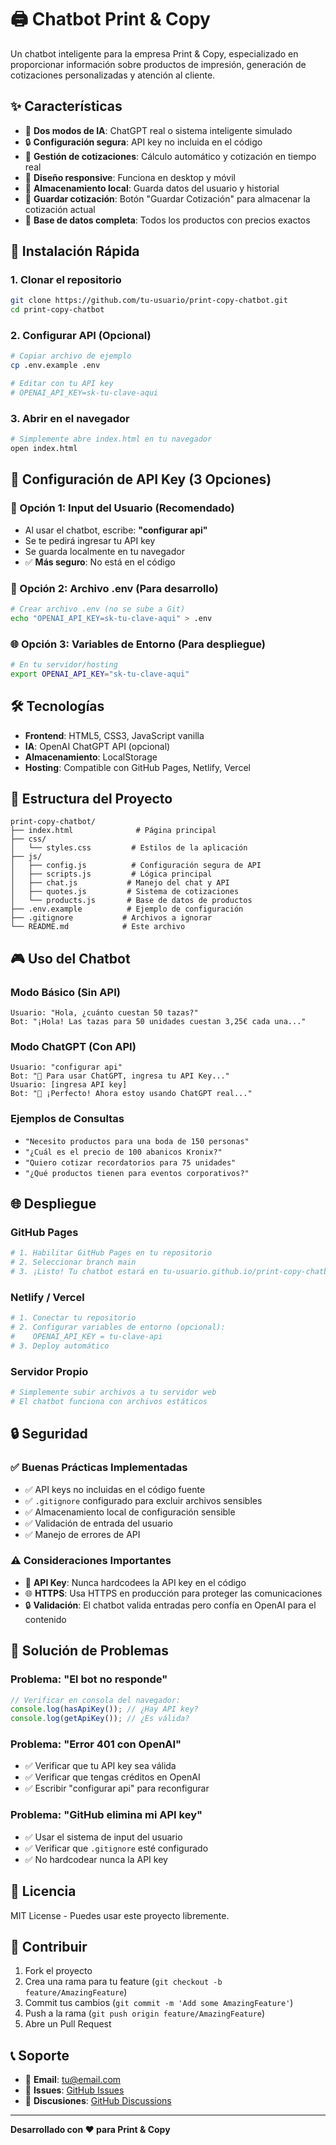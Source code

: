 # 🖨️ Chatbot Print & Copy

Un chatbot inteligente para la empresa Print & Copy, especializado en proporcionar información sobre productos de impresión, generación de cotizaciones personalizadas y atención al cliente.

## ✨ Características

- 🤖 **Dos modos de IA**: ChatGPT real o sistema inteligente simulado
- 🔒 **Configuración segura**: API key no incluida en el código
- 💼 **Gestión de cotizaciones**: Cálculo automático y cotización en tiempo real
- 📱 **Diseño responsive**: Funciona en desktop y móvil
- 💾 **Almacenamiento local**: Guarda datos del usuario y historial
- 💾 **Guardar cotización**: Botón "Guardar Cotización" para almacenar la
  cotización actual
- 🎯 **Base de datos completa**: Todos los productos con precios exactos

## 🚀 Instalación Rápida

### 1. Clonar el repositorio
```bash
git clone https://github.com/tu-usuario/print-copy-chatbot.git
cd print-copy-chatbot
```

### 2. Configurar API (Opcional)
```bash
# Copiar archivo de ejemplo
cp .env.example .env

# Editar con tu API key
# OPENAI_API_KEY=sk-tu-clave-aqui
```

### 3. Abrir en el navegador
```bash
# Simplemente abre index.html en tu navegador
open index.html
```

## 🔐 Configuración de API Key (3 Opciones)

### 🎯 Opción 1: Input del Usuario (Recomendado)
- Al usar el chatbot, escribe: **"configurar api"**
- Se te pedirá ingresar tu API key
- Se guarda localmente en tu navegador
- ✅ **Más seguro**: No está en el código

### 📝 Opción 2: Archivo .env (Para desarrollo)
```bash
# Crear archivo .env (no se sube a Git)
echo "OPENAI_API_KEY=sk-tu-clave-aqui" > .env
```

### 🌐 Opción 3: Variables de Entorno (Para despliegue)
```bash
# En tu servidor/hosting
export OPENAI_API_KEY="sk-tu-clave-aqui"
```

## 🛠️ Tecnologías

- **Frontend**: HTML5, CSS3, JavaScript vanilla
- **IA**: OpenAI ChatGPT API (opcional)
- **Almacenamiento**: LocalStorage
- **Hosting**: Compatible con GitHub Pages, Netlify, Vercel

## 📁 Estructura del Proyecto

```
print-copy-chatbot/
├── index.html              # Página principal
├── css/
│   └── styles.css         # Estilos de la aplicación
├── js/
│   ├── config.js          # Configuración segura de API
│   ├── scripts.js         # Lógica principal
│   ├── chat.js           # Manejo del chat y API
│   ├── quotes.js         # Sistema de cotizaciones
│   └── products.js       # Base de datos de productos
├── .env.example          # Ejemplo de configuración
├── .gitignore           # Archivos a ignorar
└── README.md            # Este archivo
```

## 🎮 Uso del Chatbot

### Modo Básico (Sin API)
```
Usuario: "Hola, ¿cuánto cuestan 50 tazas?"
Bot: "¡Hola! Las tazas para 50 unidades cuestan 3,25€ cada una..."
```

### Modo ChatGPT (Con API)
```
Usuario: "configurar api"
Bot: "🔑 Para usar ChatGPT, ingresa tu API Key..."
Usuario: [ingresa API key]
Bot: "🤖 ¡Perfecto! Ahora estoy usando ChatGPT real..."
```

### Ejemplos de Consultas
- `"Necesito productos para una boda de 150 personas"`
- `"¿Cuál es el precio de 100 abanicos Kronix?"`
- `"Quiero cotizar recordatorios para 75 unidades"`
- `"¿Qué productos tienen para eventos corporativos?"`

## 🌐 Despliegue

### GitHub Pages
```bash
# 1. Habilitar GitHub Pages en tu repositorio
# 2. Seleccionar branch main
# 3. ¡Listo! Tu chatbot estará en tu-usuario.github.io/print-copy-chatbot
```

### Netlify / Vercel
```bash
# 1. Conectar tu repositorio
# 2. Configurar variables de entorno (opcional):
#    OPENAI_API_KEY = tu-clave-api
# 3. Deploy automático
```

### Servidor Propio
```bash
# Simplemente subir archivos a tu servidor web
# El chatbot funciona con archivos estáticos
```

## 🔒 Seguridad

### ✅ Buenas Prácticas Implementadas
- ✅ API keys no incluidas en el código fuente
- ✅ `.gitignore` configurado para excluir archivos sensibles
- ✅ Almacenamiento local de configuración sensible
- ✅ Validación de entrada del usuario
- ✅ Manejo de errores de API

### ⚠️ Consideraciones Importantes
- 🔐 **API Key**: Nunca hardcodees la API key en el código
- 🌐 **HTTPS**: Usa HTTPS en producción para proteger las comunicaciones
- 🔒 **Validación**: El chatbot valida entradas pero confía en OpenAI para el contenido

## 🐛 Solución de Problemas

### Problema: "El bot no responde"
```javascript
// Verificar en consola del navegador:
console.log(hasApiKey()); // ¿Hay API key?
console.log(getApiKey()); // ¿Es válida?
```

### Problema: "Error 401 con OpenAI"
- ✅ Verificar que tu API key sea válida
- ✅ Verificar que tengas créditos en OpenAI
- ✅ Escribir "configurar api" para reconfigurar

### Problema: "GitHub elimina mi API key"
- ✅ Usar el sistema de input del usuario
- ✅ Verificar que `.gitignore` esté configurado
- ✅ No hardcodear nunca la API key

## 📄 Licencia

MIT License - Puedes usar este proyecto libremente.

## 👥 Contribuir

1. Fork el proyecto
2. Crea una rama para tu feature (`git checkout -b feature/AmazingFeature`)
3. Commit tus cambios (`git commit -m 'Add some AmazingFeature'`)
4. Push a la rama (`git push origin feature/AmazingFeature`)
5. Abre un Pull Request

## 📞 Soporte

- 📧 **Email**: tu@email.com
- 🐛 **Issues**: [GitHub Issues](https://github.com/tu-usuario/print-copy-chatbot/issues)
- 💬 **Discusiones**: [GitHub Discussions](https://github.com/tu-usuario/print-copy-chatbot/discussions)

---

**Desarrollado con ❤️ para Print & Copy**
